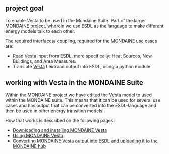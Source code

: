 ## project goal

To enable Vesta to be used in the Mondaine Suite. Part of the larger
MONDAINE project, wherein we use ESDL as the language to make different
energy models talk to each other.

The required interfaces/ coupling, required for the MONDAINE use cases
are:

-   Read [Vesta](Vesta "wikilink") input from ESDL, more specifically:
    Heat Sources, New Buildings, and Area Measures.
-   Translate [Vesta](Vesta "wikilink") Leidraad output into ESDL,
    using a python module.

## working with Vesta in the MONDAINE Suite

Within the MONDAINE project we have edited the Vesta model to used
within the MONDAINE suite. This means that it can be used for several
use cases and has output that can be converted into the ESDL-language
and then be used in other energy transition models.

How that works is described on the following pages:

-   [Downloading and installing MONDAINE
    Vesta](Vesta_download_Mondaine "wikilink")
-   [Using MONDAINE Vesta](Using_MONDAINE_Vesta "wikilink")
-   [Converting MONDAINE Vesta output into ESDL and uploading it to the
    MONDAINE
    hub](Converting_MONDAINE_Vesta_output_into_ESDL "wikilink")